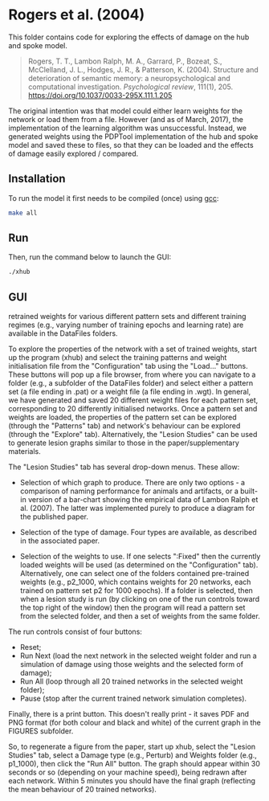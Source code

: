 # Rogers et al. (2004)

This folder contains code for exploring the effects of damage on the hub and
spoke model.

> Rogers, T. T., Lambon Ralph, M. A., Garrard, P., Bozeat, S., McClelland, J.
> L., Hodges, J. R., & Patterson, K. (2004). Structure and deterioration of
> semantic memory: a neuropsychological and computational investigation.
> *Psychological review*, 111(1), 205.
> https://doi.org/10.1037/0033-295X.111.1.205


The original intention was that model could either learn weights for
the network or load them from a file. However (and as of March, 2017),
the implementation of the learning algorithm was
unsuccessful. Instead, we generated weights using the PDPTool
implementation of the hub and spoke model and saved these to files, so
that they can be loaded and the effects of damage easily explored /
compared.


## Installation
To run the model it first needs to be compiled (once) using [gcc](https://gcc.gnu.org):
```bash
make all
```

## Run
Then, run the command below to launch the GUI:
```bash
./xhub
```

## GUI

retrained weights for various different pattern sets and different
training regimes (e.g., varying number of training epochs and learning
rate) are available in the DataFiles folders.

To explore the properties of the network with a set of trained
weights, start up the program (xhub) and select the training patterns
and weight initialisation file from the "Configuration" tab using the
"Load..." buttons. These buttons will pop up a file browser, from
where you can navigate to a folder (e.g., a subfolder of the DataFiles
folder) and select either a pattern set (a file ending in .pat) or a
weight file (a file ending in .wgt). In general, we have generated and
saved 20 different weight files for each pattern set, corresponding to
20 differently initialised networks. Once a pattern set and weights
are loaded, the properties of the pattern set can be explored (through
the "Patterns" tab) and network's behaviour can be explored (through
the "Explore" tab). Alternatively, the "Lesion Studies" can be used to
generate lesion graphs similar to those in the paper/supplementary
materials.

The "Lesion Studies" tab has several drop-down menus. These allow:

* Selection of which graph to produce. There are only two options - a
  comparison of naming performance for animals and artifacts, or a
  built-in version of a bar-chart showing the empirical data of Lambon
  Ralph et al. (2007). The latter was implemented purely to produce a
  diagram for the published paper.

* Selection of the type of damage. Four types are available, as
  described in the associated paper.

* Selection of the weights to use. If one selects ":Fixed" then the
  currently loaded weights will be used (as determined on the
  "Configuration" tab). Alternatively, one can select one of the
  folders contained pre-trained weights (e.g., p2_1000, which contains
  weights for 20 networks, each trained on pattern set p2 for 1000
  epochs). If a folder is selected, then when a lesion study is run
  (by clicking on one of the run controls toward the top right of the
  window) then the program will read a pattern set from the selected
  folder, and then a set of weights from the same folder.

The run controls consist of four buttons:
* Reset;
* Run Next (load the next network in the selected weight folder and run a
  simulation of damage using those weights and the selected form of damage);
* Run All (loop through all 20 trained networks in the selected weight folder);
* Pause (stop after the current trained network simulation completes).

Finally, there is a print button. This doesn't really print - it saves
PDF and PNG format (for both colour and black and white) of the
current graph in the FIGURES subfolder.

So, to regenerate a figure from the paper, start up xhub, select the
"Lesion Studies" tab, select a Damage type (e.g., Perturb) and Weights
folder (e.g., p1_1000), then click the "Run All" button. The graph
should appear within 30 seconds or so (depending on your machine
speed), being redrawn after each network. Within 5 minutes you should
have the final graph (reflecting the mean behaviour of 20 trained
networks).
